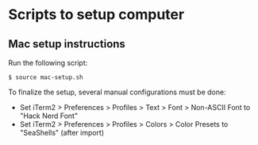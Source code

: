 # Scripts to setup computer

## Mac setup instructions
Run the following script:
```
$ source mac-setup.sh
```

To finalize the setup, several manual configurations must be done:
* Set iTerm2 > Preferences > Profiles > Text > Font > Non-ASCII Font to "Hack Nerd Font"
* Set iTerm2 > Preferences > Profiles > Colors > Color Presets to "SeaShells" (after import)
